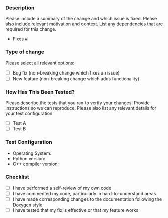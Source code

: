 ### Description

Please include a summary of the change and which issue is fixed. Please also
include relevant motivation and context. List any dependencies that are
required for this change.

-   Fixes #<issue>

### Type of change

Please select all relevant options:

- [ ] Bug fix (non-breaking change which fixes an issue)
- [ ] New feature (non-breaking change which adds functionality)

### How Has This Been Tested?

Please describe the tests that you ran to verify your changes. Provide
instructions so we can reproduce. Please also list any relevant details for
your test configuration

- [ ] Test A
- [ ] Test B

### Test Configuration

-   Operating System:
-   Python version:
-   C++ compiler version:

### Checklist

- [ ] I have performed a self-review of my own code
- [ ] I have commented my code, particularly in hard-to-understand areas
- [ ] I have made corresponding changes to the documentation following the
      [Doxygen](https://www.doxygen.nl/manual/docblocks.html) style
- [ ] I have tested that my fix is effective or that my feature works
